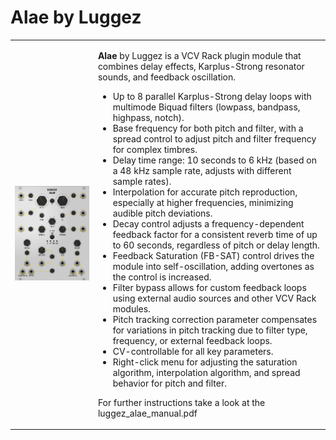 # Alae by Luggez

<table>
  <tr>
    <td>
      <img src="alae.png" alt="Alae module">
    </td>
    <td>
      <p>
        <b>Alae</b> by Luggez is a VCV Rack plugin module that combines delay effects, Karplus-Strong resonator sounds, and feedback oscillation.
      </p>
      <ul>
        <li>Up to 8 parallel Karplus-Strong delay loops with multimode Biquad filters (lowpass, bandpass, highpass, notch).</li>
        <li>Base frequency for both pitch and filter, with a spread control to adjust pitch and filter frequency for complex timbres.</li>
        <li>Delay time range: 10 seconds to 6 kHz (based on a 48 kHz sample rate, adjusts with different sample rates).</li>
        <li>Interpolation for accurate pitch reproduction, especially at higher frequencies, minimizing audible pitch deviations.</li>
        <li>Decay control adjusts a frequency-dependent feedback factor for a consistent reverb time of up to 60 seconds, regardless of pitch or delay length.</li>
        <li>Feedback Saturation (FB-SAT) control drives the module into self-oscillation, adding overtones as the control is increased.</li>
        <li>Filter bypass allows for custom feedback loops using external audio sources and other VCV Rack modules.</li>
        <li>Pitch tracking correction parameter compensates for variations in pitch tracking due to filter type, frequency, or external feedback loops.</li>
        <li>CV-controllable for all key parameters.</li>
        <li>Right-click menu for adjusting the saturation algorithm, interpolation algorithm, and spread behavior for pitch and filter.</li>
      </ul>
      <p>For further instructions take a look at the luggez_alae_manual.pdf</p>
    </td>
  </tr>
</table>
